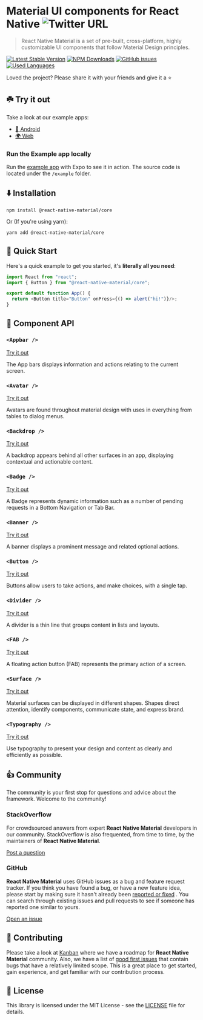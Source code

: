 # Material UI components for React Native ![Twitter URL](https://img.shields.io/twitter/url?style=social&url=https%3A%2F%2Ftwitter.com%2Fintent%2Ftweet%3Ftext%3D%2523reactnativematerial%2520is%2520a%2520set%2520of%2520pre-built%2C%2520cross-platform%2C%2520highly%2520customizable%2520UI%2520components%2520that%2520follow%2520%2520%2523material%2520principles.%250Ahttps%3A%2F%2Fwww.react-native-material.com)

> React Native Material is a set of pre-built, cross-platform, highly customizable UI components that follow Material Design principles.

[![Latest Stable Version](https://img.shields.io/npm/v/@react-native-material/core.svg)](https://www.npmjs.com/package/@react-native-material/core)
[![NPM Downloads](https://img.shields.io/npm/dm/@react-native-material/core.svg)](https://www.npmjs.com/package/@react-native-material/core)
[![GitHub issues](https://img.shields.io/github/issues-raw/yamankatby/react-native-material.svg)](https://github.com/yamankatby/react-native-material/issues)
[![Used Languages](https://img.shields.io/github/languages/top/yamankatby/react-native-material.svg)](https://github.com/yamankatby/react-native-material)

Loved the project? Please share it with your friends and give it a ⭐️

## ☘️️ Try it out

Take a look at our example apps:

- [🤖 Android](https://play.google.com/store/apps/details?id=com.swazer.material)
- [🌍 Web](https://example.react-native-material.com/)

### Run the Example app locally

Run the [example app](https://github.com/yamankatby/react-native-material/tree/main/example) with Expo to see it in
action. The source code is located under the `/example` folder.

## ⬇️ Installation

```shell
npm install @react-native-material/core
```

Or (If you're using yarn):

```shell
yarn add @react-native-material/core
```

## 🚀 Quick Start

Here's a quick example to get you started, it's **literally all you need**:

```js
import React from "react";
import { Button } from "@react-native-material/core";

export default function App() {
  return <Button title="Button" onPress={() => alert("hi!")}/>;
}
```

## 🔌 Component API

### `<Appbar />`

[Try it out](https://www.react-native-material.com/docs/components/app-bar)

The App bars displays information and actions relating to the current screen.

### `<Avatar />`

[Try it out](https://www.react-native-material.com/docs/components/avatar)

Avatars are found throughout material design with uses in everything from tables to dialog menus.

### `<Backdrop />`

[Try it out](https://www.react-native-material.com/docs/components/backdrop)

A backdrop appears behind all other surfaces in an app, displaying contextual and actionable content.

### `<Badge />`

[Try it out](https://www.react-native-material.com/docs/components/badge)

A Badge represents dynamic information such as a number of pending requests in a Bottom Navigation or Tab Bar.

### `<Banner />`

[Try it out](https://www.react-native-material.com/docs/components/banner)

A banner displays a prominent message and related optional actions.

### `<Button />`

[Try it out](https://www.react-native-material.com/docs/components/button)

Buttons allow users to take actions, and make choices, with a single tap.

### `<Divider />`

[Try it out](https://www.react-native-material.com/docs/components/divider)

A divider is a thin line that groups content in lists and layouts.

### `<FAB />`

[Try it out](https://www.react-native-material.com/docs/components/floating-action-button)

A floating action button (FAB) represents the primary action of a screen.

### `<Surface />`

[Try it out](https://www.react-native-material.com/docs/components/surface)

Material surfaces can be displayed in different shapes. Shapes direct attention, identify components, communicate state,
and express brand.

### `<Typography />`

[Try it out](https://www.react-native-material.com/docs/components/typography)

Use typography to present your design and content as clearly and efficiently as possible.

## 👍 Community

The community is your first stop for questions and advice about the framework. Welcome to the community!

### StackOverflow

For crowdsourced answers from expert **React Native Material** developers in our community. StackOverflow is also
frequented, from time to time, by the maintainers of **React Native Material**.

[Post a question](https://stackoverflow.com/questions/tagged/react-native-material)

### GitHub

**React Native Material** uses GitHub issues as a bug and feature request tracker. If you think you have found a bug, or
have a new feature idea, please start by making sure it hasn't already
been [reported or fixed](https://github.com/yamankatby/react-native-material/issues?utf8=%E2%9C%93&q=is%3Aopen+is%3Aclosed)
. You can search through existing issues and pull requests to see if someone has reported one similar to yours.

[Open an issue](https://github.com/yamankatby/react-native-material/issues/new/choose)

## 🤝 Contributing

Please take a look at [Kanban](https://github.com/yamankatby/react-native-material/projects/1) where we have a roadmap
for **React Native Material** community. Also, we have a list
of [good first issues](https://github.com/yamankatby/react-native-material/labels/good%20first%20issue) that contain
bugs that have a relatively limited scope. This is a great place to get started, gain experience, and get familiar with
our contribution process.

## 📝 License

This library is licensed under the MIT License - see
the [LICENSE](https://github.com/yamankatby/react-native-material/blob/main/LICENSE) file for details.